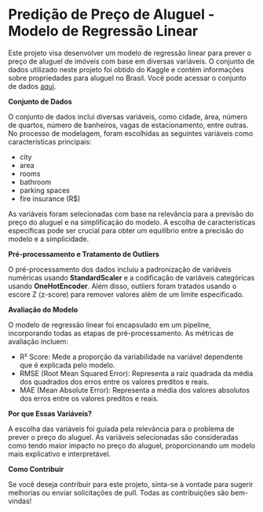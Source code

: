 # Predição de Preço de Aluguel - Modelo de Regressão Linear

Este projeto visa desenvolver um modelo de regressão linear para prever o preço de aluguel de imóveis com base em diversas variáveis. O conjunto de dados utilizado neste projeto foi obtido do Kaggle e contém informações sobre propriedades para aluguel no Brasil. Você pode acessar o conjunto de dados [aqui](https://www.kaggle.com/rubenssjr/brasilian-houses-to-rent).

**Conjunto de Dados**

O conjunto de dados inclui diversas variáveis, como cidade, área, número de quartos, número de banheiros, vagas de estacionamento, entre outras. No processo de modelagem, foram escolhidas as seguintes variáveis como características principais:

- city
- area
- rooms
- bathroom
- parking spaces
- fire insurance (R$)
  
As variáveis foram selecionadas com base na relevância para a previsão do preço do aluguel e na simplificação do modelo. A escolha de características específicas pode ser crucial para obter um equilíbrio entre a precisão do modelo e a simplicidade.

**Pré-processamento e Tratamento de Outliers**

O pré-processamento dos dados incluiu a padronização de variáveis numéricas usando **StandardScaler** e a codificação de variáveis categóricas usando **OneHotEncoder**. Além disso, outliers foram tratados usando o escore Z (z-score) para remover valores além de um limite especificado.

**Avaliação do Modelo**

O modelo de regressão linear foi encapsulado em um pipeline, incorporando todas as etapas de pré-processamento. As métricas de avaliação incluem:

- R² Score: Mede a proporção da variabilidade na variável dependente que é explicada pelo modelo.
- RMSE (Root Mean Squared Error): Representa a raiz quadrada da média dos quadrados dos erros entre os valores preditos e reais.
- MAE (Mean Absolute Error): Representa a média dos valores absolutos dos erros entre os valores preditos e reais.

**Por que Essas Variáveis?**

A escolha das variáveis foi guiada pela relevância para o problema de prever o preço do aluguel. As variáveis selecionadas são consideradas como tendo maior impacto no preço do aluguel, proporcionando um modelo mais explicativo e interpretável.

**Como Contribuir**

Se você deseja contribuir para este projeto, sinta-se à vontade para sugerir melhorias ou enviar solicitações de pull. Todas as contribuições são bem-vindas!
